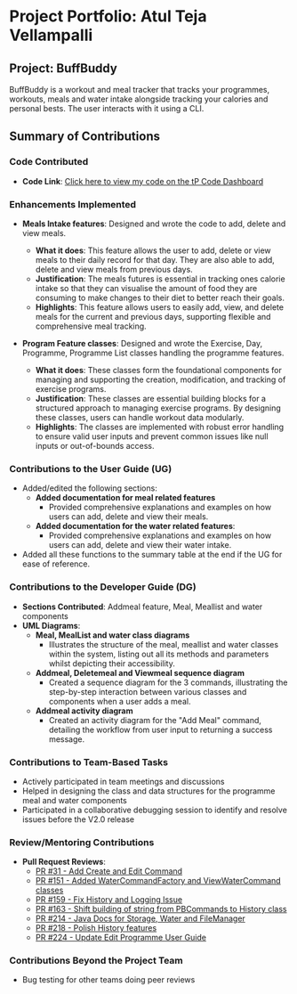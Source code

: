 # Project Portfolio: Atul Teja Vellampalli

## Project: BuffBuddy
BuffBuddy is a workout and meal tracker that tracks your programmes, workouts, meals and water intake alongside tracking your calories and personal bests. The user interacts with it using a CLI.

## Summary of Contributions

### Code Contributed
- **Code Link**: [Click here to view my code on the tP Code Dashboard](https://nus-cs2113-ay2425s1.github.io/tp-dashboard/?search=Atulteja&breakdown=true&sort=groupTitle%20dsc&sortWithin=title&since=2024-09-20&timeframe=commit&mergegroup=&groupSelect=groupByRepos&checkedFileTypes=docs~functional-code~test-code~other&tabOpen=true&tabType=authorship&tabAuthor=Atulteja&tabRepo=AY2425S1-CS2113-W10-3%2Ftp%5Bmaster%5D&authorshipIsMergeGroup=false&authorshipFileTypes=docs~functional-code~test-code&authorshipIsBinaryFileTypeChecked=false&authorshipIsIgnoredFilesChecked=false)

### Enhancements Implemented

- **Meals Intake features**: Designed and wrote the code to add, delete and view meals.
    - **What it does**: This feature allows the user to add, delete or view meals to their daily record for that day. They are also able to add, delete and view meals from previous days.
    - **Justification**: The meals futures is essential in tracking ones calorie intake so that they can visualise the amount of food they are consuming to make changes to their diet to better reach their goals.
    - **Highlights**: This feature allows users to easily add, view, and delete meals for the current and previous days, supporting flexible and comprehensive meal tracking. 

- **Program Feature classes**: Designed and wrote the Exercise, Day, Programme, Programme List classes handling the programme features.
  - **What it does**: These classes form the foundational components for managing and supporting the creation, modification, and tracking of exercise programs. 
  - **Justification**: These classes are essential building blocks for a structured approach to managing exercise programs. By designing these classes, users can handle workout data modularly.
  - **Highlights**: The classes are implemented with robust error handling to ensure valid user inputs and prevent common issues like null inputs or out-of-bounds access.


### Contributions to the User Guide (UG)
- Added/edited the following sections:
    - **Added documentation for meal related features**
      - Provided comprehensive explanations and examples on how users can add, delete and view their meals.  
    - **Added documentation for the water related features**:
      - Provided comprehensive explanations and examples on how users can add, delete and view their water intake.
- Added all these functions to the summary table at the end if the UG for ease of reference.

### Contributions to the Developer Guide (DG)
- **Sections Contributed**: Addmeal feature, Meal, Meallist and water components
- **UML Diagrams**:
    - **Meal, MealList and water class diagrams**
      - Illustrates the structure of the meal, meallist and water classes within the system, listing out all its methods and parameters whilst depicting their accessibility.
    - **Addmeal, Deletemeal and Viewmeal sequence diagram**
      - Created a sequence diagram for the 3 commands, illustrating the step-by-step interaction between various classes and components when a user adds a meal.
    - **Addmeal activity diagram**
      - Created an activity diagram for the "Add Meal" command, detailing the workflow from user input to returning a success message. 

### Contributions to Team-Based Tasks
- Actively participated in team meetings and discussions
- Helped in designing the class and data structures for the programme meal and water components
- Participated in a collaborative debugging session to identify and resolve issues before the V2.0 release

### Review/Mentoring Contributions
- **Pull Request Reviews**:
  - [PR #31 - Add Create and Edit Command](https://github.com/AY2425S1-CS2113-W10-3/tp/pull/31)
  - [PR #151 - Added WaterCommandFactory and ViewWaterCommand classes ](https://github.com/AY2425S1-CS2113-W10-3/tp/pull/151)
  - [PR #159 - Fix History and Logging Issue](https://github.com/AY2425S1-CS2113-W10-3/tp/pull/159)
  - [PR #163 - Shift building of string from PBCommands to History class](https://github.com/AY2425S1-CS2113-W10-3/tp/pull/163)
  - [PR #214 - Java Docs for Storage, Water and FileManager](https://github.com/AY2425S1-CS2113-W10-3/tp/pull/214)
  - [PR #218 - Polish History features ](https://github.com/AY2425S1-CS2113-W10-3/tp/pull/218)
  - [PR #224 - Update Edit Programme User Guide](https://github.com/AY2425S1-CS2113-W10-3/tp/pull/224)

### Contributions Beyond the Project Team
- Bug testing for other teams doing peer reviews

